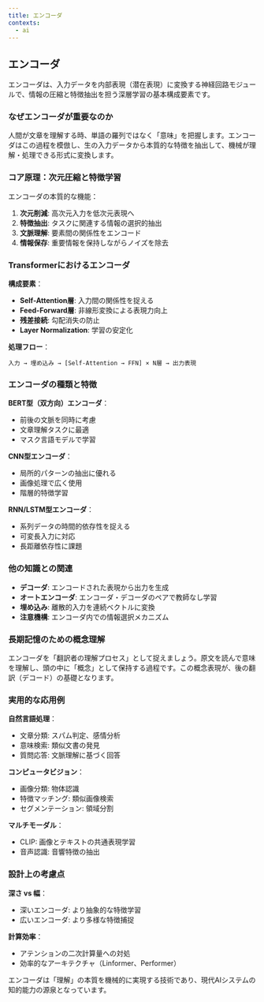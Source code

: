 ```yaml
---
title: エンコーダ
contexts:
  - ai
---
```


<Context name="ai">

## エンコーダ

エンコーダは、入力データを内部表現（潜在表現）に変換する神経回路モジュールで、情報の圧縮と特徴抽出を担う深層学習の基本構成要素です。

### なぜエンコーダが重要なのか

人間が文章を理解する時、単語の羅列ではなく「意味」を把握します。エンコーダはこの過程を模倣し、生の入力データから本質的な特徴を抽出して、機械が理解・処理できる形式に変換します。

### コア原理：次元圧縮と特徴学習

エンコーダの本質的な機能：

1. **次元削減**: 高次元入力を低次元表現へ
2. **特徴抽出**: タスクに関連する情報の選択的抽出
3. **文脈理解**: 要素間の関係性をエンコード
4. **情報保存**: 重要情報を保持しながらノイズを除去

### Transformerにおけるエンコーダ

**構成要素**：
- **Self-Attention層**: 入力間の関係性を捉える
- **Feed-Forward層**: 非線形変換による表現力向上
- **残差接続**: 勾配消失の防止
- **Layer Normalization**: 学習の安定化

**処理フロー**：
```
入力 → 埋め込み → [Self-Attention → FFN] × N層 → 出力表現
```

### エンコーダの種類と特徴

**BERT型（双方向）エンコーダ**：
- 前後の文脈を同時に考慮
- 文章理解タスクに最適
- マスク言語モデルで学習

**CNN型エンコーダ**：
- 局所的パターンの抽出に優れる
- 画像処理で広く使用
- 階層的特徴学習

**RNN/LSTM型エンコーダ**：
- 系列データの時間的依存性を捉える
- 可変長入力に対応
- 長距離依存性に課題

### 他の知識との関連

- **デコーダ**: エンコードされた表現から出力を生成
- **オートエンコーダ**: エンコーダ・デコーダのペアで教師なし学習
- **埋め込み**: 離散的入力を連続ベクトルに変換
- **注意機構**: エンコーダ内での情報選択メカニズム

### 長期記憶のための概念理解

エンコーダを「翻訳者の理解プロセス」として捉えましょう。原文を読んで意味を理解し、頭の中に「概念」として保持する過程です。この概念表現が、後の翻訳（デコード）の基礎となります。

### 実用的な応用例

**自然言語処理**：
- 文章分類: スパム判定、感情分析
- 意味検索: 類似文書の発見
- 質問応答: 文脈理解に基づく回答

**コンピュータビジョン**：
- 画像分類: 物体認識
- 特徴マッチング: 類似画像検索
- セグメンテーション: 領域分割

**マルチモーダル**：
- CLIP: 画像とテキストの共通表現学習
- 音声認識: 音響特徴の抽出

### 設計上の考慮点

**深さ vs 幅**：
- 深いエンコーダ: より抽象的な特徴学習
- 広いエンコーダ: より多様な特徴捕捉

**計算効率**：
- アテンションの二次計算量への対処
- 効率的なアーキテクチャ（Linformer、Performer）

エンコーダは「理解」の本質を機械的に実現する技術であり、現代AIシステムの知的能力の源泉となっています。

</Context>
